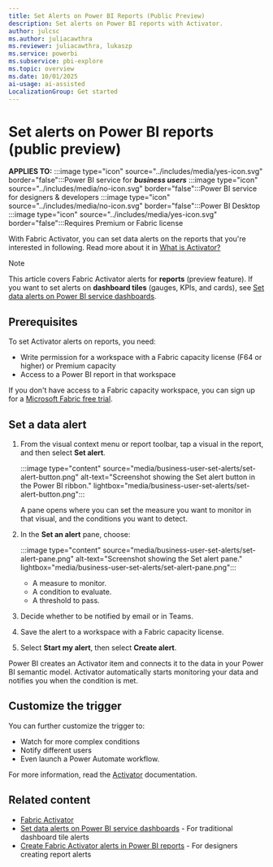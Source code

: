 ```yaml
---
title: Set Alerts on Power BI Reports (Public Preview)
description: Set alerts on Power BI reports with Activator.
author: julcsc
ms.author: juliacawthra
ms.reviewer: juliacawthra, lukaszp
ms.service: powerbi
ms.subservice: pbi-explore
ms.topic: overview
ms.date: 10/01/2025
ai-usage: ai-assisted
LocalizationGroup: Get started
---
```


# Set alerts on Power BI reports (public preview)

**APPLIES TO:** :::image type="icon" source="../includes/media/yes-icon.svg" border="false":::Power BI service for ***business users*** :::image type="icon" source="../includes/media/no-icon.svg" border="false":::Power BI service for designers & developers :::image type="icon" source="../includes/media/no-icon.svg" border="false":::Power BI Desktop :::image type="icon" source="../includes/media/yes-icon.svg" border="false":::Requires Premium or Fabric license

With Fabric Activator, you can set data alerts on the reports that you're interested in following. Read more about it in [What is Activator?](/fabric/real-time-intelligence/data-activator/activator-introduction)

> [!NOTE]
> This article covers Fabric Activator alerts for **reports** (preview feature). If you want to set alerts on **dashboard tiles** (gauges, KPIs, and cards), see [Set data alerts on Power BI service dashboards](end-user-alerts.md).

## Prerequisites

To set Activator alerts on reports, you need:

- Write permission for a workspace with a Fabric capacity license (F64 or higher) or Premium capacity
- Access to a Power BI report in that workspace

If you don't have access to a Fabric capacity workspace, you can sign up for a [Microsoft Fabric free trial](https://aka.ms/try-fabric).

## Set a data alert

1. From the visual context menu or report toolbar, tap a visual in the report, and then select  **Set alert**.

    :::image type="content" source="media/business-user-set-alerts/set-alert-button.png" alt-text="Screenshot showing the Set alert button in the Power BI ribbon." lightbox="media/business-user-set-alerts/set-alert-button.png":::

    A pane opens where you can set the measure you want to monitor in that visual, and the conditions you want to detect.

1. In the **Set an alert** pane, choose:

    :::image type="content" source="media/business-user-set-alerts/set-alert-pane.png" alt-text="Screenshot showing the Set alert pane." lightbox="media/business-user-set-alerts/set-alert-pane.png":::

    - A measure to monitor.
    - A condition to evaluate.
    - A threshold to pass.

1. Decide whether to be notified by email or in Teams.
1. Save the alert to a workspace with a Fabric capacity license.
1. Select **Start my alert**, then select **Create alert**.

Power BI creates an Activator item and connects it to the data in your Power BI semantic model. Activator automatically starts monitoring your data and notifies you when the condition is met.

## Customize the trigger

You can further customize the trigger to:

- Watch for more complex conditions
- Notify different users
- Even launch a Power Automate workflow.

For more information, read the [Activator](/fabric/real-time-intelligence/data-activator/activator-introduction) documentation.

## Related content

- [Fabric Activator](/fabric/real-time-intelligence/data-activator/activator-introduction)
- [Set data alerts on Power BI service dashboards](end-user-alerts.md) - For traditional dashboard tile alerts
- [Create Fabric Activator alerts in Power BI reports](/fabric/real-time-intelligence/data-activator/activator-get-data-power-bi) - For designers creating report alerts
